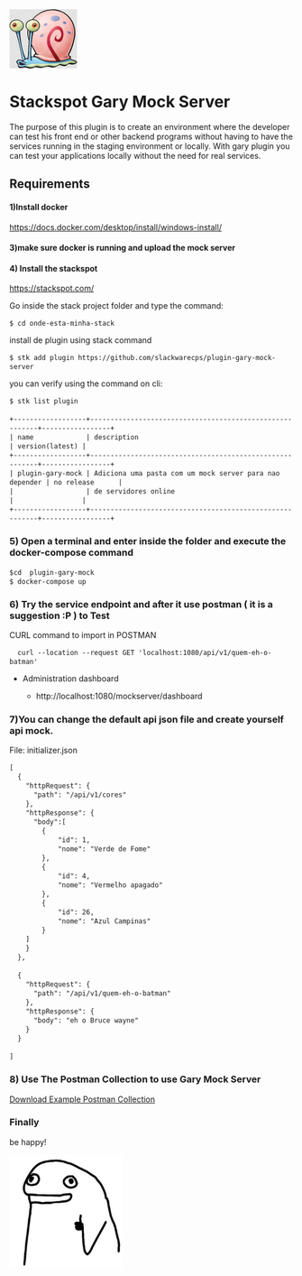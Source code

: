 <img src="./docs/gary.jpeg" width="120"> 

# Stackspot Gary Mock Server
The purpose of this plugin is to create an environment where the developer can test his front end or other backend programs without having to have the services running in the staging environment or locally. With gary plugin you can test your applications locally without the need for real services.




## Requirements

#### 1)Install docker
https://docs.docker.com/desktop/install/windows-install/

#### 3)make sure docker is running and upload the mock server

#### 4) Install the stackspot

https://stackspot.com/

Go inside the stack project folder and type the command:
    
    $ cd onde-esta-minha-stack

install de plugin using stack command

    $ stk add plugin https://github.com/slackwarecps/plugin-gary-mock-server 


you can verify using the command on cli: 

    $ stk list plugin

    +------------------+---------------------------------------------------------+-----------------+
    | name             | description                                             | version(latest) |
    +------------------+---------------------------------------------------------+-----------------+
    | plugin-gary-mock | Adiciona uma pasta com um mock server para nao depender | no release      |
    |                  | de servidores online                                    |                 |
    +------------------+---------------------------------------------------------+-----------------+


### 5) Open a terminal and enter inside the folder and execute the docker-compose command

    $cd  plugin-gary-mock
    $ docker-compose up

### 6) Try the service endpoint and after it use postman ( it is a suggestion :P ) to Test

CURL command to import in POSTMAN

      curl --location --request GET 'localhost:1080/api/v1/quem-eh-o-batman' 



- Administration dashboard

  - http://localhost:1080/mockserver/dashboard

### 7)You can change the default api json file and create yourself api mock.

File: initializer.json


    [
      {
        "httpRequest": {
          "path": "/api/v1/cores"
        },
        "httpResponse": {
          "body":[
            {
                "id": 1,
                "nome": "Verde de Fome"
            },
            {
                "id": 4,
                "nome": "Vermelho apagado"
            },
            {
                "id": 26,
                "nome": "Azul Campinas"
            }
        ]
        }
      },

      {
        "httpRequest": {
          "path": "/api/v1/quem-eh-o-batman"
        },
        "httpResponse": {
          "body": "eh o Bruce wayne"
        }
      }

    ]

### 8) Use The Postman Collection to use Gary Mock Server

[Download Example Postman Collection]("./docs/Gary%20Mock%20Server.postman_collection.json")






### Finally

be happy!


<img src="./docs/stick-ok.jpeg" width="200"> 


